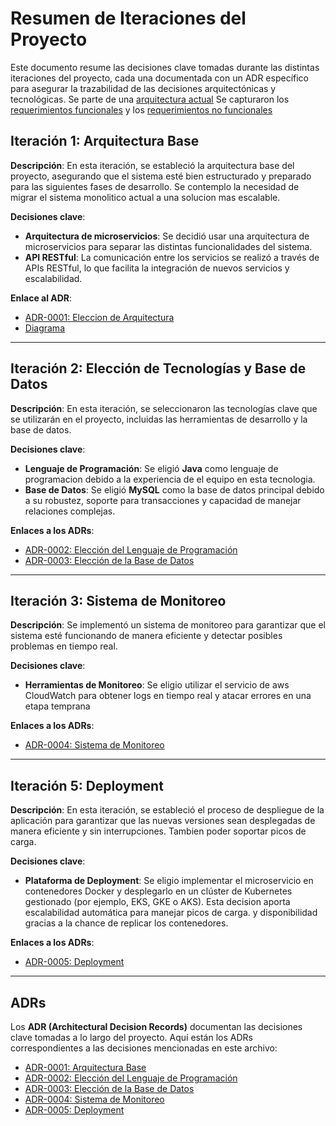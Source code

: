 # Resumen de Iteraciones del Proyecto

Este documento resume las decisiones clave tomadas durante las distintas iteraciones del proyecto, cada una documentada con un ADR específico para asegurar la trazabilidad de las decisiones arquitectónicas y tecnológicas.
Se parte de una [arquitectura actual](./docs/diagrams/current_architecture.png)
Se capturaron los [requerimientos funcionales](./docs/requirements/functional-requirements.png)
y los [requerimientos no funcionales](./docs/requirements/no-functional-requirements.png)

## Iteración 1: Arquitectura Base
**Descripción**: En esta iteración, se estableció la arquitectura base del proyecto, asegurando que el sistema esté bien estructurado y preparado para las siguientes fases de desarrollo. Se contemplo la necesidad de migrar el sistema monolitico actual a una solucion mas escalable.

**Decisiones clave**:
- **Arquitectura de microservicios**: Se decidió usar una arquitectura de microservicios para separar las distintas funcionalidades del sistema.
- **API RESTful**: La comunicación entre los servicios se realizó a través de APIs RESTful, lo que facilita la integración de nuevos servicios y escalabilidad.

**Enlace al ADR**:
- [ADR-0001: Eleccion de Arquitectura](./docs/decisions/ADR-0001-EleccionDeArquitectura.md)
- [Diagrama](./docs/diagrams/ADR-0001-Microservices.PNG)

---

## Iteración 2: Elección de Tecnologías y Base de Datos
**Descripción**: En esta iteración, se seleccionaron las tecnologías clave que se utilizarán en el proyecto, incluidas las herramientas de desarrollo y la base de datos.

**Decisiones clave**:
- **Lenguaje de Programación**: Se eligió **Java** como lenguaje de programacion debido a la experiencia de el equipo en esta tecnologia.
- **Base de Datos**: Se eligió **MySQL** como la base de datos principal debido a su robustez, soporte para transacciones y capacidad de manejar relaciones complejas.

**Enlaces a los ADRs**:
- [ADR-0002: Elección del Lenguaje de Programación](./docs/decisions/ADR-0002-EleccionDeLenguajeYFrameworkBackend.md)
- [ADR-0003: Elección de la Base de Datos](./docs/decisions/ADR-0003-EleccionDeTecnologiaDB.md)

---

## Iteración 3: Sistema de Monitoreo
**Descripción**: Se implementó un sistema de monitoreo para garantizar que el sistema esté funcionando de manera eficiente y detectar posibles problemas en tiempo real.

**Decisiones clave**:
- **Herramientas de Monitoreo**: Se eligio utilizar el servicio de aws CloudWatch para obtener logs en tiempo real y atacar errores en una etapa temprana 

**Enlaces a los ADRs**:
- [ADR-0004: Sistema de Monitoreo](./docs/decisions/ADR-0004-SistemaDeMonitoreoyTrazabilidad.md)

---

## Iteración 5: Deployment
**Descripción**: En esta iteración, se estableció el proceso de despliegue de la aplicación para garantizar que las nuevas versiones sean desplegadas de manera eficiente y sin interrupciones. Tambien poder soportar picos de carga.

**Decisiones clave**:
- **Plataforma de Deployment**: Se eligio implementar el microservicio en contenedores Docker y desplegarlo en un clúster de Kubernetes gestionado (por ejemplo, EKS, GKE o AKS). Esta decision aporta escalabilidad automática para manejar picos de carga. y disponibilidad gracias a la chance de replicar los contenedores.

**Enlaces a los ADRs**:
- [ADR-0005: Deployment](./docs/decisions/ADR-0005-Deployment.md)

---

## ADRs

Los **ADR (Architectural Decision Records)** documentan las decisiones clave tomadas a lo largo del proyecto. Aquí están los ADRs correspondientes a las decisiones mencionadas en este archivo:

- [ADR-0001: Arquitectura Base](./docs/decisions/ADR-0001-EleccionDeArquitectura.md)
- [ADR-0002: Elección del Lenguaje de Programación](./docs/decisions/ADR-0002-EleccionDeLenguajeYFrameworkBackend.md)
- [ADR-0003: Elección de la Base de Datos](./docs/decisions/ADR-0003-EleccionDeTecnologiaDB.md)
- [ADR-0004: Sistema de Monitoreo](./docs/decisions/ADR-0004-SistemaDeMonitoreoyTrazabilidad.md)
- [ADR-0005: Deployment](./docs/decisions/ADR-0005-Deployment.md)
